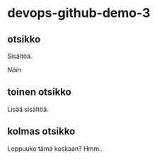 # devops-github-demo-3

## otsikko

Sisältöä.

*Näin*

## toinen otsikko

Lisää sisältöä.

## kolmas otsikko

Loppuuko tämä koskaan?  Hmm..

